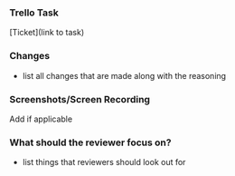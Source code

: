 ### Trello Task
[Ticket](link to task)

### Changes
- list all changes that are made along with the reasoning

### Screenshots/Screen Recording
Add if applicable

### What should the reviewer focus on?
- list things that reviewers should look out for


